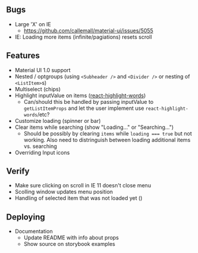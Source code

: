 ##  Bugs
  - Large 'X' on IE
    - https://github.com/callemall/material-ui/issues/5055
  - IE: Loading more items (infinite/pagiations) resets scroll

## Features
  - Material UI 1.0 support
  - Nested / optgroups (using `<Subheader />` and `<Divider />` or nesting of `<ListItem>`s)
  - Multiselect (chips)
  - Highlight inputValue on items ([react-highlight-words](https://github.com/bvaughn/react-highlight-words))
    - Can/should this be handled by passing inputValue to `getListItemProps` and let the user implement use `react-highlight-words`/etc?
  - Customize loading (spinner or bar)
  - Clear items while searching (show "Loading..." or "Searching...")
    - Should be possibly by clearing `items` while `loading === true` but not working.  Also need to distringuish between loading additional items vs. searching
  - Overriding Input icons

## Verify
  - Make sure clicking on scroll in IE 11 doesn't close menu
  - Scolling window updates menu position
  - Handling of selected item that was not loaded yet (<Fetch />)

## Deploying
  - Documentation
    - Update README with info about props
    - Show source on storybook examples